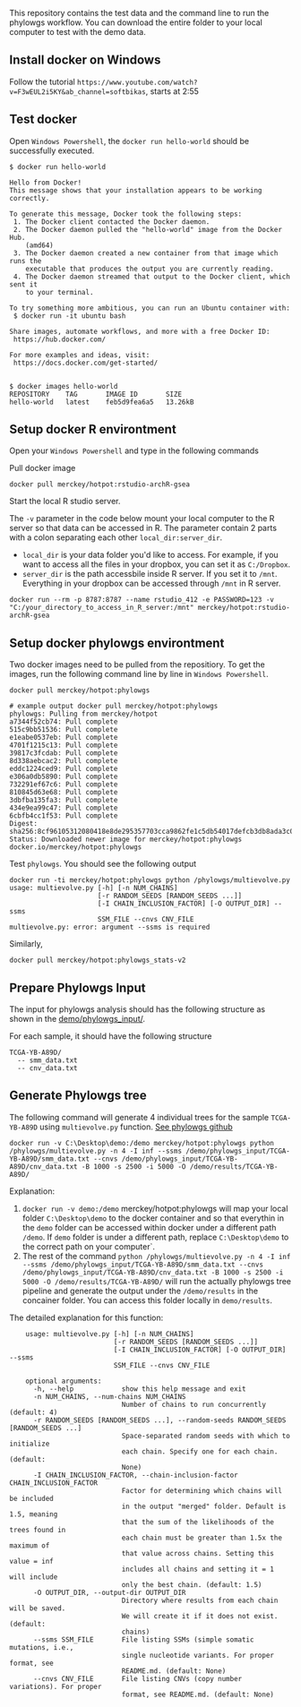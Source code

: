 This repository contains the test data and the command line to run the phylowgs workflow. You can download the entire folder to your local computer to test with the demo data.

## Install docker on Windows
Follow the tutorial `https://www.youtube.com/watch?v=F3wEUL2i5KY&ab_channel=softbikas`, starts at 2:55

## Test docker
Open `Windows Powershell`, the `docker run hello-world` should be successfully executed.

```
$ docker run hello-world

Hello from Docker!
This message shows that your installation appears to be working correctly.

To generate this message, Docker took the following steps:
 1. The Docker client contacted the Docker daemon.
 2. The Docker daemon pulled the "hello-world" image from the Docker Hub.
    (amd64)
 3. The Docker daemon created a new container from that image which runs the
    executable that produces the output you are currently reading.
 4. The Docker daemon streamed that output to the Docker client, which sent it
    to your terminal.

To try something more ambitious, you can run an Ubuntu container with:
 $ docker run -it ubuntu bash

Share images, automate workflows, and more with a free Docker ID:
 https://hub.docker.com/

For more examples and ideas, visit:
 https://docs.docker.com/get-started/


$ docker images hello-world
REPOSITORY    TAG       IMAGE ID       SIZE
hello-world   latest    feb5d9fea6a5   13.26kB
```
## Setup docker R environtment
Open your `Windows Powershell` and type in the following commands

Pull docker image
```
docker pull merckey/hotpot:rstudio-archR-gsea
```

Start the local R studio server. 

The `-v` parameter in the code below mount your local computer to the R server so that data can be accessed in R. The parameter contain 2 parts with a colon separating each other `local_dir:server_dir`.
   * `local_dir` is your data folder you'd like to access. For example, if you want to access all the files in your dropbox, you can set it as `C:/Dropbox`.
   * `server_dir` is the path accessbile inside R server. If you set it to `/mnt`. Everything in your dropbox can be accessed through `/mnt` in R server.
   
```
docker run --rm -p 8787:8787 --name rstudio_412 -e PASSWORD=123 -v "C:/your_directory_to_access_in_R_server:/mnt" merckey/hotpot:rstudio-archR-gsea
```


## Setup docker phylowgs environtment

Two docker images need to be pulled from the repositiory.
To get the images, run the following command line by line in `Windows Powershell`.

```
docker pull merckey/hotpot:phylowgs

# example output docker pull merckey/hotpot:phylowgs
phylowgs: Pulling from merckey/hotpot
a7344f52cb74: Pull complete
515c9bb51536: Pull complete
e1eabe0537eb: Pull complete
4701f1215c13: Pull complete
39817c3fcdab: Pull complete
8d338aebcac2: Pull complete
eddc1224ced9: Pull complete
e306a0db5890: Pull complete
732291ef67c6: Pull complete
810845d63e68: Pull complete
3dbfba135fa3: Pull complete
434e9ea99c47: Pull complete
6cbfb4cc1f53: Pull complete
Digest: sha256:8cf96105312080418e8de295357703cca9862fe1c5db54017defcb3db8ada3c0
Status: Downloaded newer image for merckey/hotpot:phylowgs
docker.io/merckey/hotpot:phylowgs
```

Test `phylowgs`. You should see the following output

```
docker run -ti merckey/hotpot:phylowgs python /phylowgs/multievolve.py
usage: multievolve.py [-h] [-n NUM_CHAINS]
                      [-r RANDOM_SEEDS [RANDOM_SEEDS ...]]
                      [-I CHAIN_INCLUSION_FACTOR] [-O OUTPUT_DIR] --ssms
                      SSM_FILE --cnvs CNV_FILE
multievolve.py: error: argument --ssms is required
```

Similarly,

```
docker pull merckey/hotpot:phylowgs_stats-v2
```

## Prepare Phylowgs Input
The input for phylowgs analysis should has the following structure as shown in the [demo/phylowgs_input/](demo/phylowgs_input/).

For each sample, it should have the following structure
```
TCGA-YB-A89D/
  -- smm_data.txt
  -- cnv_data.txt
```

## Generate Phylowgs tree

The following command will generate 4 individual trees for the sample `TCGA-YB-A89D` using `multievolve.py` function.
[See phylowgs github](https://github.com/morrislab/phylowgs#running-phylowgs-with-multiple-mcmc-chains-recommended)


```
docker run -v C:\Desktop\demo:/demo merckey/hotpot:phylowgs python /phylowgs/multievolve.py -n 4 -I inf --ssms /demo/phylowgs_input/TCGA-YB-A89D/smm_data.txt --cnvs /demo/phylowgs_input/TCGA-YB-A89D/cnv_data.txt -B 1000 -s 2500 -i 5000 -O /demo/results/TCGA-YB-A89D/

```

Explanation:

  1. `docker run -v demo:/demo` merckey/hotpot:phylowgs will map your local folder `C:\Desktop\demo` to the docker container and so that everythin in the `demo` folder can be accessed within docker under a different path `/demo`. If `demo` folder is under a different path, replace `C:\Desktop\demo` to the correct path on your computer`.
  2. The rest of the command `python /phylowgs/multievolve.py -n 4 -I inf --ssms /demo/phylowgs_input/TCGA-YB-A89D/smm_data.txt --cnvs /demo/phylowgs_input/TCGA-YB-A89D/cnv_data.txt -B 1000 -s 2500 -i 5000 -O /demo/results/TCGA-YB-A89D/` will run the actually phylowgs tree pipeline and generate the output under the `/demo/results` in the concainer folder. You can access this folder locally in `demo/results`.


The detailed explanation for this function:

```
    usage: multievolve.py [-h] [-n NUM_CHAINS]
                          [-r RANDOM_SEEDS [RANDOM_SEEDS ...]]
                          [-I CHAIN_INCLUSION_FACTOR] [-O OUTPUT_DIR] --ssms
                          SSM_FILE --cnvs CNV_FILE

    optional arguments:
      -h, --help            show this help message and exit
      -n NUM_CHAINS, --num-chains NUM_CHAINS
                            Number of chains to run concurrently (default: 4)
      -r RANDOM_SEEDS [RANDOM_SEEDS ...], --random-seeds RANDOM_SEEDS [RANDOM_SEEDS ...]
                            Space-separated random seeds with which to initialize
                            each chain. Specify one for each chain. (default:
                            None)
      -I CHAIN_INCLUSION_FACTOR, --chain-inclusion-factor CHAIN_INCLUSION_FACTOR
                            Factor for determining which chains will be included
                            in the output "merged" folder. Default is 1.5, meaning
                            that the sum of the likelihoods of the trees found in
                            each chain must be greater than 1.5x the maximum of
                            that value across chains. Setting this value = inf
                            includes all chains and setting it = 1 will include
                            only the best chain. (default: 1.5)
      -O OUTPUT_DIR, --output-dir OUTPUT_DIR
                            Directory where results from each chain will be saved.
                            We will create it if it does not exist. (default:
                            chains)
      --ssms SSM_FILE       File listing SSMs (simple somatic mutations, i.e.,
                            single nucleotide variants. For proper format, see
                            README.md. (default: None)
      --cnvs CNV_FILE       File listing CNVs (copy number variations). For proper
                            format, see README.md. (default: None)
```
